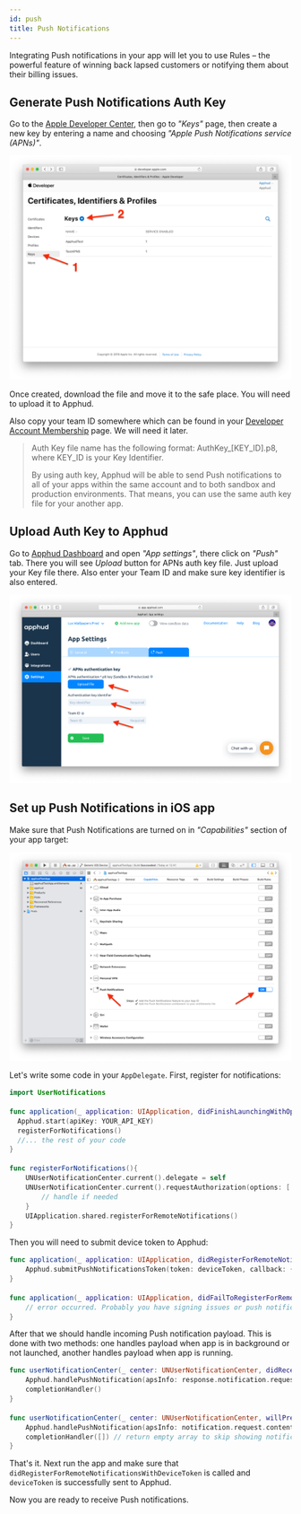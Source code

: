 ```yaml
---
id: push
title: Push Notifications
---
```

Integrating Push notifications in your app will let you to use Rules – the powerful feature of winning back lapsed customers or notifying them about their billing issues.

## Generate Push Notifications Auth Key

Go to the <a href="https://developer.apple.com/account/ios/profile/" target="_blank">Apple Developer Center</a>, then go to *"Keys"* page, then create a new key by entering a name and choosing *"Apple Push Notifications service (APNs)"*.

![generate-push-certificate](assets/generate-push-certificate.png)

Once created, download the file and move it to the safe place. You will need to upload it to Apphud. 

Also copy your team ID somewhere which can be found in your <a href="https://developer.apple.com/account/#/membership" target="_blank">Developer Account Membership</a> page. We will need it later.

> Auth Key file name has the following format: AuthKey_[KEY_ID].p8, where KEY_ID is your Key Identifier.
>
> By using auth key, Apphud will be able to send Push notifications to all of your apps within the same account and to both sandbox and production environments. That means, you can use the same auth key file for your another app.

## Upload Auth Key to Apphud

Go to <a href="https://app.apphud.com" target="_blank">Apphud Dashboard</a> and open *"App settings"*, there click on *"Push"* tab. There you will see *Upload* button for APNs auth key file. Just upload your Key file there. Also enter your Team ID and make sure key identifier is also entered.

![upload-push-certificate](assets/upload-push-certificate.png)

## Set up Push Notifications in iOS app

Make sure that Push Notifications are turned on in *"Capabilities"* section of your app target:

![xcode-push-capabilities](assets/xcode-push-capabilities.png)

Let's write some code in your `AppDelegate`. First, register for notifications:

```swift
import UserNotifications

func application(_ application: UIApplication, didFinishLaunchingWithOptions launchOptions: [UIApplication.LaunchOptionsKey: Any]?) -> Bool {
  Apphud.start(apiKey: YOUR_API_KEY)
  registerForNotifications()
  //... the rest of your code
}

func registerForNotifications(){
	UNUserNotificationCenter.current().delegate = self
	UNUserNotificationCenter.current().requestAuthorization(options: [.alert, .badge, .sound])	{ (granted, error) in            
		// handle if needed
	}        
	UIApplication.shared.registerForRemoteNotifications()
}
```

Then you will need to submit device token to Apphud:

```swift
func application(_ application: UIApplication, didRegisterForRemoteNotificationsWithDeviceToken deviceToken: Data) {
	Apphud.submitPushNotificationsToken(token: deviceToken, callback: {_ in})
}

func application(_ application: UIApplication, didFailToRegisterForRemoteNotificationsWithError error: Error) {
	// error occurred. Probably you have signing issues or push notifications capabilities are	// turned off
}
```

After that we should handle incoming Push notification payload. This is done with two methods: one handles payload when app is in background or not launched, another handles payload when app is running.

```swift
func userNotificationCenter(_ center: UNUserNotificationCenter, didReceive response: UNNotificationResponse, withCompletionHandler completionHandler: @escaping () -> Void) {
	Apphud.handlePushNotification(apsInfo: response.notification.request.content.userInfo)
	completionHandler()
}
    
func userNotificationCenter(_ center: UNUserNotificationCenter, willPresent notification: UNNotification, withCompletionHandler completionHandler: @escaping (UNNotificationPresentationOptions) -> Void) {
	Apphud.handlePushNotification(apsInfo: notification.request.content.userInfo)
	completionHandler([]) // return empty array to skip showing notification banner
}
```

That's it. Next run the app and make sure that `didRegisterForRemoteNotificationsWithDeviceToken` is called and `deviceToken` is successfully sent to Apphud.

Now you are ready to receive Push notifications.
